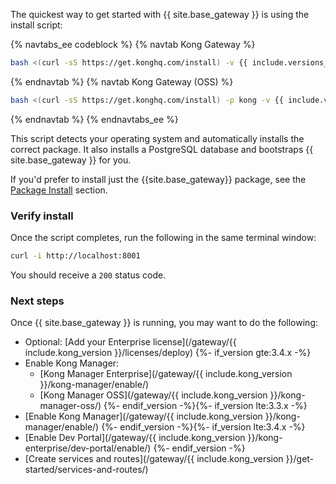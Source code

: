 The quickest way to get started with {{ site.base_gateway }} is using the install script:

{% navtabs_ee codeblock %}
{% navtab Kong Gateway %}
```bash
bash <(curl -sS https://get.konghq.com/install) -v {{ include.versions_ee }}
```
{% endnavtab %}
{% navtab Kong Gateway (OSS) %}
```bash
bash <(curl -sS https://get.konghq.com/install) -p kong -v {{ include.versions_ce }}
```
{% endnavtab %}
{% endnavtabs_ee %}

This script detects your operating system and automatically installs the correct package. 
It also installs a PostgreSQL database and bootstraps {{ site.base_gateway }} for you.

If you'd prefer to install just the {{site.base_gateway}} package, see the [Package Install](#package-install) section.

### Verify install

Once the script completes, run the following in the same terminal window:

```bash
curl -i http://localhost:8001
```

You should receive a `200` status code.

### Next steps

Once {{ site.base_gateway }} is running, you may want to do the following:

* Optional: [Add your Enterprise license](/gateway/{{ include.kong_version }}/licenses/deploy)
{%- if_version gte:3.4.x -%}
* Enable Kong Manager:
  * [Kong Manager Enterprise](/gateway/{{ include.kong_version }}/kong-manager/enable/)
  * [Kong Manager OSS](/gateway/{{ include.kong_version }}/kong-manager-oss/)
{%- endif_version -%}{%- if_version lte:3.3.x -%}
* [Enable Kong Manager](/gateway/{{ include.kong_version }}/kong-manager/enable/)
{%- endif_version -%}{%- if_version lte:3.4.x -%}
* [Enable Dev Portal](/gateway/{{ include.kong_version }}/kong-enterprise/dev-portal/enable/)
{%- endif_version -%}
* [Create services and routes](/gateway/{{ include.kong_version }}/get-started/services-and-routes/)